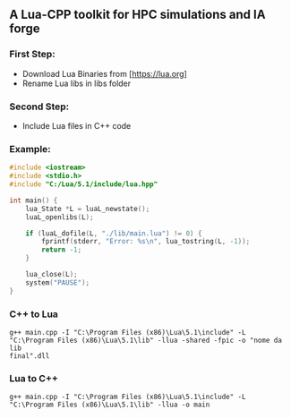 ## A Lua-CPP toolkit for HPC simulations and IA forge

### First Step:
- Download Lua Binaries from [https://lua.org]
- Rename Lua libs in libs folder

### Second Step:
- Include Lua files in C++ code
  
### Example:
```cpp
#include <iostream>
#include <stdio.h>
#include "C:/Lua/5.1/include/lua.hpp"

int main() {
    lua_State *L = luaL_newstate();
    luaL_openlibs(L);

    if (luaL_dofile(L, "./lib/main.lua") != 0) {
        fprintf(stderr, "Error: %s\n", lua_tostring(L, -1));
        return -1;
    }

    lua_close(L);
    system("PAUSE");
}
```

### C++ to Lua

<code>g++ main.cpp -I "C:\Program Files (x86)\Lua\5.1\include" -L "C:\Program Files (x86)\Lua\5.1\lib" -llua -shared -fpic -o "nome da lib final".dll</code>

### Lua to C++

<code>g++ main.cpp -I "C:\Program Files (x86)\Lua\5.1\include" -L "C:\Program Files (x86)\Lua\5.1\lib" -llua -o main</code>